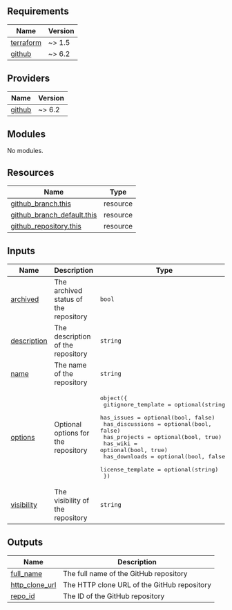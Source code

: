 <!-- BEGIN_TF_DOCS -->
## Requirements

| Name | Version |
|------|---------|
| <a name="requirement_terraform"></a> [terraform](#requirement\_terraform) | ~> 1.5 |
| <a name="requirement_github"></a> [github](#requirement\_github) | ~> 6.2 |

## Providers

| Name | Version |
|------|---------|
| <a name="provider_github"></a> [github](#provider\_github) | ~> 6.2 |

## Modules

No modules.

## Resources

| Name | Type |
|------|------|
| [github_branch.this](https://registry.terraform.io/providers/integrations/github/latest/docs/resources/branch) | resource |
| [github_branch_default.this](https://registry.terraform.io/providers/integrations/github/latest/docs/resources/branch_default) | resource |
| [github_repository.this](https://registry.terraform.io/providers/integrations/github/latest/docs/resources/repository) | resource |

## Inputs

| Name | Description | Type | Default | Required |
|------|-------------|------|---------|:--------:|
| <a name="input_archived"></a> [archived](#input\_archived) | The archived status of the repository | `bool` | `false` | no |
| <a name="input_description"></a> [description](#input\_description) | The description of the repository | `string` | `null` | no |
| <a name="input_name"></a> [name](#input\_name) | The name of the repository | `string` | n/a | yes |
| <a name="input_options"></a> [options](#input\_options) | Optional options for the repository | <pre>object({<br>    gitignore_template = optional(string)<br>    has_issues         = optional(bool, false)<br>    has_discussions    = optional(bool, false)<br>    has_projects       = optional(bool, true)<br>    has_wiki           = optional(bool, true)<br>    has_downloads      = optional(bool, false)<br>    license_template   = optional(string)<br>  })</pre> | <pre>{<br>  "gitignore_template": null,<br>  "has_discussions": false,<br>  "has_downloads": false,<br>  "has_issues": false,<br>  "has_projects": true,<br>  "has_wiki": true,<br>  "license_template": null<br>}</pre> | no |
| <a name="input_visibility"></a> [visibility](#input\_visibility) | The visibility of the repository | `string` | `"public"` | no |

## Outputs

| Name | Description |
|------|-------------|
| <a name="output_full_name"></a> [full\_name](#output\_full\_name) | The full name of the GitHub repository |
| <a name="output_http_clone_url"></a> [http\_clone\_url](#output\_http\_clone\_url) | The HTTP clone URL of the GitHub repository |
| <a name="output_repo_id"></a> [repo\_id](#output\_repo\_id) | The ID of the GitHub repository |
<!-- END_TF_DOCS -->
